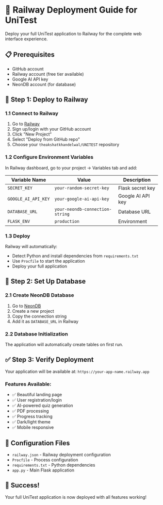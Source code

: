 # 🚀 Railway Deployment Guide for UniTest

Deploy your full UniTest application to Railway for the complete web interface experience.

## 📋 Prerequisites

- GitHub account
- Railway account (free tier available)
- Google AI API key
- NeonDB account (for database)

## 🚀 Step 1: Deploy to Railway

### 1.1 Connect to Railway
1. Go to [Railway](https://railway.app/)
2. Sign up/login with your GitHub account
3. Click "New Project"
4. Select "Deploy from GitHub repo"
5. Choose your `theakshatkhandelwal/UNITEST` repository

### 1.2 Configure Environment Variables
In Railway dashboard, go to your project → Variables tab and add:

| Variable Name | Value | Description |
|---------------|-------|-------------|
| `SECRET_KEY` | `your-random-secret-key` | Flask secret key |
| `GOOGLE_AI_API_KEY` | `your-google-ai-api-key` | Google AI API key |
| `DATABASE_URL` | `your-neondb-connection-string` | Database URL |
| `FLASK_ENV` | `production` | Environment |

### 1.3 Deploy
Railway will automatically:
- Detect Python and install dependencies from `requirements.txt`
- Use `Procfile` to start the application
- Deploy your full application

## 🎯 Step 2: Set Up Database

### 2.1 Create NeonDB Database
1. Go to [NeonDB](https://neon.tech/)
2. Create a new project
3. Copy the connection string
4. Add it as `DATABASE_URL` in Railway

### 2.2 Database Initialization
The application will automatically create tables on first run.

## ✅ Step 3: Verify Deployment

Your application will be available at: `https://your-app-name.railway.app`

### Features Available:
- ✅ Beautiful landing page
- ✅ User registration/login
- ✅ AI-powered quiz generation
- ✅ PDF processing
- ✅ Progress tracking
- ✅ Dark/light theme
- ✅ Mobile responsive

## 🔧 Configuration Files

- `railway.json` - Railway deployment configuration
- `Procfile` - Process configuration
- `requirements.txt` - Python dependencies
- `app.py` - Main Flask application

## 🎉 Success!

Your full UniTest application is now deployed with all features working!
